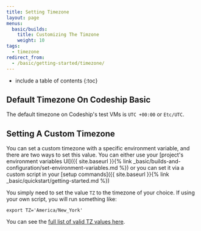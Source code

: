 ```yaml
---
title: Setting Timezone
layout: page
menus:
  basic/builds:
    title: Customizing The Timzone
    weight: 10
tags:
  - timezone
redirect_from:
  - /basic/getting-started/timezone/
---
```


* include a table of contents
{:toc}

## Default Timezone On Codeship Basic

The default timezone on Codeship's test VMs is `UTC +00:00` or `Etc/UTC`.

## Setting A Custom Timezone

You can set a custom timezone with a specific environment variable, and there are two ways to set this value. You can either use your [project's environment variables UI]({{ site.baseurl }}{% link _basic/builds-and-configuration/set-environment-variables.md %}) or you can set it via a custom script in your [setup commands]({{ site.baseurl }}{% link _basic/quickstart/getting-started.md %})

You simply need to set the value `TZ` to the timezone of your choice. If using your own script, you will run something like:

```shell
export TZ='America/New_York'
```

You can see the [full list of valid TZ values here](https://en.wikipedia.org/wiki/List_of_tz_database_time_zones).
